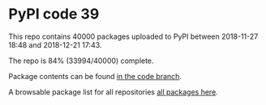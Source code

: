 # PyPI code 39

This repo contains 40000 packages uploaded to PyPI between 
2018-11-27 18:48 and 2018-12-21 17:43.

The repo is 84% (33994/40000) complete.

Package contents can be found [in the code branch](https://github.com/pypi-data/pypi-mirror-39/tree/code/packages).

A browsable package list for all repositories [all packages here](https://pypi-data.github.io/website/repositories/pypi-mirror-39).


